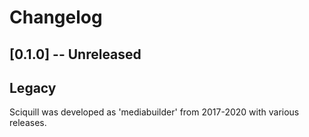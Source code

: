 # Changelog

## [0.1.0] -- Unreleased


## Legacy

Sciquill was developed as 'mediabuilder' from 2017-2020 with various releases.

